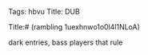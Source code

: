Tags: hbvu
Title: DUB
  
Title:# (rambling 1uexhnwo1o0l4l1NLoA)  
  
dark entries, bass players that rule